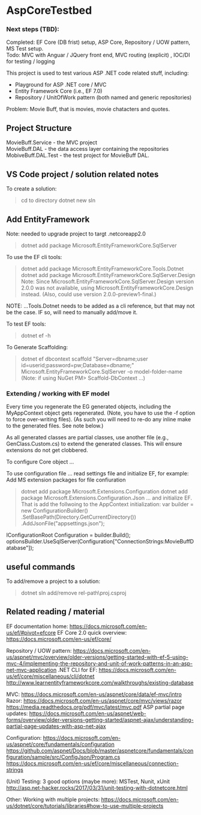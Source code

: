 # AspCoreTestbed  

### Next steps (TBD):
Completed: EF Core (DB frist) setup, ASP Core, Repository / UOW pattern, MS Test setup.   
Todo: MVC with Anguar / JQuery front end, MVC routing (explicit) , IOC/DI for testing / logging 
 

This project is used to test various ASP .NET code related stuff, including:  
* Playground for ASP .NET core / MVC
* Entity Framework Core (i.e., EF 7.0)
* Repository / UnitOfWork pattern (both named and generic repositories)

Problem:  Movie Buff, that is movies, movie chatacters and quotes.  

## Project Structure
MovieBuff.Service - the MVC project  
MovieBuff.DAL - the data access layer containing the repositories
MobiveBuff.DAL.Test - the test project for MovieBuff DAL.

## VS Code project / solution related notes

To create a solution:   
> cd to directory 
> dotnet new sln

## Add EntityFramework

Note: needed to upgrade project to targt .netcoreapp2.0

> dotnet add package Microsoft.EntityFrameworkCore.SqlServer 

To use the EF cli tools:
> dotnet add package Microsoft.EntityFrameworkCore.Tools.Dotnet
> dotnet add package Microsoft.EntityFrameworkCore.SqlServer.Design
Note: Since Microsoft.EntityFrameworkCore.SqlServer.Design version 2.0.0 was not 
available, using Microsoft.EntityFrameworkCore.Design instead. (Also, could use 
version 2.0.0-preview1-final.)
 

NOTE: ...Tools.Dotnet needs to be added as a cli reference, but that may not be
the case. IF so, will need to manually add/move it.
<ItemGroup>
    <DotNetCliToolReference Include="Microsoft.EntityFrameworkCore.Tools.DotNet" Version="2.0.0" />
</ItemGroup>

To test EF tools:
> dotnet ef -h

To Generate Scaffolding:
>  dotnet ef dbcontext scaffold "Server=dbname;user id=userid;password=pw;Database=dbname;" Microsoft.EntityFrameworkCore.SqlServer -o model-folder-name
(Note: if using NuGet PM> Scaffold-DbContext ...)

### Extending / working with EF model
Every time you regenerate the EG generated objects, including the MyAppContext object gets 
regenerated. (Note, you have to use the -f option to force over-writing files). (As such
you will need to re-do any inline make to the generated files. See note below.)

As all generated classes are partial classes, use another file (e.g., GenClass.Custom.cs) to
extend the generated classes. This will ensure extensions do not get clobbered. 



To configure Core object ...

To use configuration file ... read settings file and initialize EF, for example:
Add MS extension packages for file confiuration
> dotnet add package Microsoft.Extensions.Configuration 
> dotnet add package Microsoft.Extensions.Configuration.Json
... and initialize EF. That is add the follwoing to the AppContext initialization: 
var builder = new ConfigurationBuilder()
    .SetBasePath(Directory.GetCurrentDirectory())
    .AddJsonFile("appsettings.json");

IConfigurationRoot Configuration = builder.Build();
optionsBuilder.UseSqlServer(Configuration["ConnectionStrings:MovieBuffDatabase"]);


## useful commands
To add/remove a project to a solution:
> dotnet sln add/remove rel-path\proj.csproj


## Related reading / material

EF documentation home: https://docs.microsoft.com/en-us/ef/#pivot=efcore
EF Core 2.0 quick overview: https://docs.microsoft.com/en-us/ef/core/  

Repository / UOW pattern: https://docs.microsoft.com/en-us/aspnet/mvc/overview/older-versions/getting-started-with-ef-5-using-mvc-4/implementing-the-repository-and-unit-of-work-patterns-in-an-asp-net-mvc-application
.NET CLI for EF: https://docs.microsoft.com/en-us/ef/core/miscellaneous/cli/dotnet
http://www.learnentityframeworkcore.com/walkthroughs/existing-database  

MVC:
https://docs.microsoft.com/en-us/aspnet/core/data/ef-mvc/intro
Razor:
https://docs.microsoft.com/en-us/aspnet/core/mvc/views/razor
https://media.readthedocs.org/pdf/mvc/latest/mvc.pdf
ASP partial page updates: https://docs.microsoft.com/en-us/aspnet/web-forms/overview/older-versions-getting-started/aspnet-ajax/understanding-partial-page-updates-with-asp-net-ajax  

Configuration:
https://docs.microsoft.com/en-us/aspnet/core/fundamentals/configuration
https://github.com/aspnet/Docs/blob/master/aspnetcore/fundamentals/configuration/sample/src/ConfigJson/Program.cs
https://docs.microsoft.com/en-us/ef/core/miscellaneous/connection-strings

(Unit) Testing: 3 good options (maybe more): MSTest, Nunit, xUnit
http://asp.net-hacker.rocks/2017/03/31/unit-testing-with-dotnetcore.html

Other:
Working with multiple projects: https://docs.microsoft.com/en-us/dotnet/core/tutorials/libraries#how-to-use-multiple-projects


